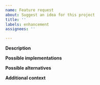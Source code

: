 ```yaml
---
name: Feature request
about: Suggest an idea for this project
title: ''
labels: enhancement
assignees: ''

---
```


**Description**
<!--- Describe the feature that you want to be implemented -->

**Possible implementations**
<!--- Describe how you think this can be implemented -->

**Possible alternatives**
<!--- Describe any alternative features that will solve your problem -->

**Additional context**
<!--- Add any other context about the feature request here -->
